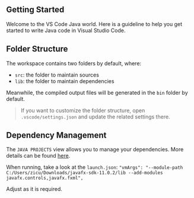 ## Getting Started

Welcome to the VS Code Java world. Here is a guideline to help you get started to write Java code in Visual Studio Code.

## Folder Structure

The workspace contains two folders by default, where:

- `src`: the folder to maintain sources
- `lib`: the folder to maintain dependencies

Meanwhile, the compiled output files will be generated in the `bin` folder by default.

> If you want to customize the folder structure, open `.vscode/settings.json` and update the related settings there.

## Dependency Management

The `JAVA PROJECTS` view allows you to manage your dependencies. More details can be found [here](https://github.com/microsoft/vscode-java-dependency#manage-dependencies).


When running, take a look at the `launch.json`:
    `"vmArgs": "--module-path C:/Users/zicu/Downloads/javafx-sdk-11.0.2/lib --add-modules javafx.controls,javafx.fxml",`

Adjust as it is required.
           